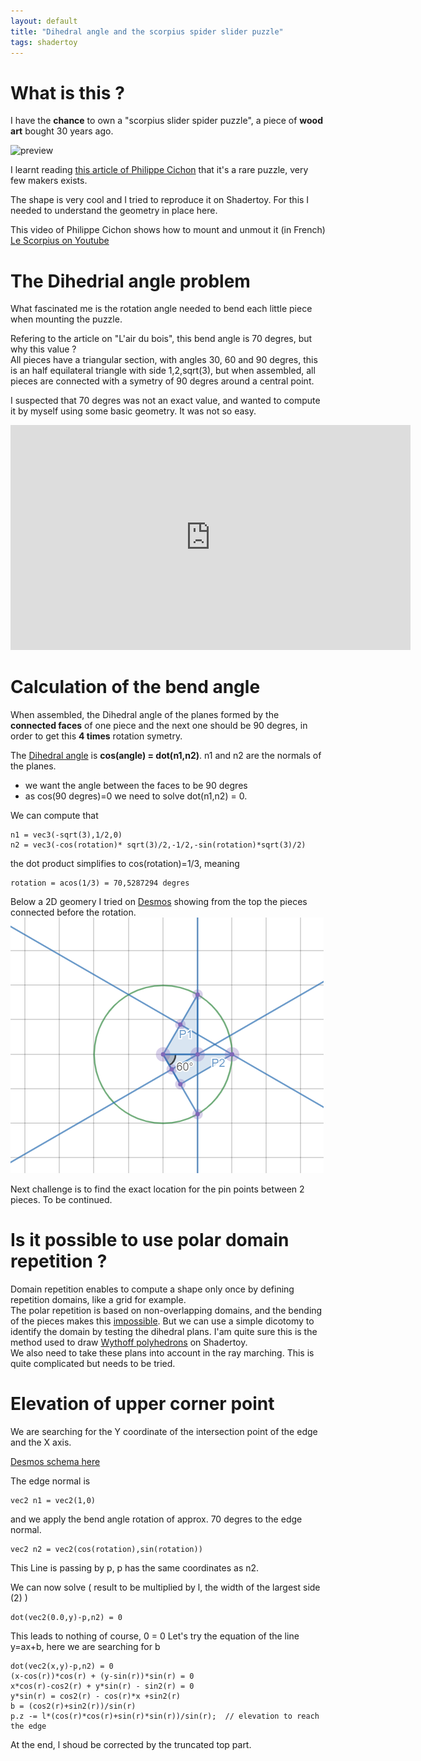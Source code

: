 ```yaml
---
layout: default
title: "Dihedral angle and the scorpius spider slider puzzle"
tags: shadertoy
---
```


# What is this ?

I have the **chance** to own a "scorpius slider spider puzzle", a piece of **wood art** bought 30 years ago.

![preview](https://static.blog4ever.com/2008/06/213622/artfichier_213622_8769121_202010012502419.png)

I learnt reading [this article of Philippe Cichon](https://www.lairdubois.fr/creations/14279-le-scorpius.html) that it's a rare puzzle, very few makers exists.

The shape is very cool and I tried to reproduce it on Shadertoy. For this I needed to understand the geometry in place here.

This video of Philippe Cichon shows how to mount and unmout it (in French)
[Le Scorpius on Youtube](https://www.youtube.com/watch?time_continue=13&v=2orJ6rTSx2s&feature=emb_logo)

# The Dihedrial angle problem

What fascinated me is the rotation angle needed to bend each little piece when mounting the puzzle.

Refering to the article on "L'air du bois", this bend angle is 70 degres, but why this value ?  
All pieces have a triangular section, with angles 30, 60 and 90 degres, this is an half equilateral triangle with side 1,2,sqrt(3), but when assembled, all pieces are connected with a symetry of 90 degres around a central point.

I suspected that 70 degres was not an exact value, and wanted to compute it by myself using some basic geometry. It was not so easy.

<iframe width="640" height="360" frameborder="0" src="https://www.shadertoy.com/embed/Nlf3W2?gui=true&t=10&paused=true&muted=false" allowfullscreen></iframe>

# Calculation of the bend angle

When assembled, the Dihedral angle of the planes formed by the **connected faces** of one piece and the next one should be 90 degres, in order to get this **4 times** rotation symetry.

The [Dihedral angle](https://mathworld.wolfram.com/DihedralAngle.html) is **cos(angle) = dot(n1,n2)**. n1 and n2 are the normals of the planes.
- we want the angle between the faces to be 90 degres
- as cos(90 degres)=0 we need to solve dot(n1,n2) = 0.

We can compute that  
```
n1 = vec3(-sqrt(3),1/2,0)  
n2 = vec3(-cos(rotation)* sqrt(3)/2,-1/2,-sin(rotation)*sqrt(3)/2)
```
the dot product simplifies to cos(rotation)=1/3, meaning 
```
rotation = acos(1/3) = 70,5287294 degres
```

Below a 2D geomery I tried on [Desmos](https://www.desmos.com/geometry/g1cdjpyrzq) showing from the top the pieces connected before the rotation.
![preview](/assets/images/dihedral_desmos.png)

Next challenge is to find the exact location for the pin points between 2 pieces. To be continued.

# Is it possible to use polar domain repetition ?

Domain repetition enables to compute a shape only once by defining repetition domains, like a grid for example.  
The polar repetition is based on non-overlapping domains, and the bending of the pieces makes this [impossible](https://www.shadertoy.com/view/slfGDf). But we can use a simple dicotomy to identify the domain by testing the dihedral plans. I'am quite sure this is the method used to draw [Wythoff polyhedrons](https://www.shadertoy.com/results?query=tag%3Dwythoff) on Shadertoy.  
We also need to take these plans into account in the ray marching. This is quite complicated but needs to be tried.

# Elevation of upper corner point

We are searching for the Y coordinate of the intersection point of the edge and the X axis.  

[Desmos schema here](https://www.desmos.com/geometry/s4evom660u)

The edge normal is 
```
vec2 n1 = vec2(1,0)
```
and we apply the bend angle rotation of approx. 70 degres to the edge normal.
```
vec2 n2 = vec2(cos(rotation),sin(rotation))
```
This Line is passing by p, p has the same coordinates as n2.

We can now solve ( result to be multiplied by l, the width of the largest side (2) )
```
dot(vec2(0.0,y)-p,n2) = 0
```
This leads to nothing of course, 0 = 0
Let's try the equation of the line y=ax+b, here we are searching for b
```
dot(vec2(x,y)-p,n2) = 0
(x-cos(r))*cos(r) + (y-sin(r))*sin(r) = 0
x*cos(r)-cos2(r) + y*sin(r) - sin2(r) = 0
y*sin(r) = cos2(r) - cos(r)*x +sin2(r)
b = (cos2(r)+sin2(r))/sin(r)
p.z -= l*(cos(r)*cos(r)+sin(r)*sin(r))/sin(r);  // elevation to reach the edge 
```
At the end, l shoud be corrected by the truncated top part.

